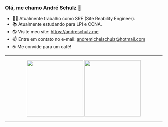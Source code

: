 ### Olá, me chamo André Schulz 👋


- 👨‍💻 Atualmente trabalho como SRE (Site Reability Engineer).
- 📚 Atualmente estudando para LPI e CCNA.
- 🌎 Visite meu site: <a>https://andreschulz.me</a>
- 📫 Entre em contato no e-mail: andremichelschulz@hotmail.com
- ☕ Me convide para um café! 
<hr>

<div align="center">
  <a href="https://github.com/andremschulz/">
  <img height="180em" src="https://github-readme-stats.vercel.app/api?username=andremschulz&show_icons=true&theme=dark&include_all_commits=true&count_private=true"/>
  <img height="180em" src="https://github-readme-stats.vercel.app/api/top-langs/?username=andremschulz&layout=compact&langs_count=7&theme=dark"/>
</div>
  <hr>
